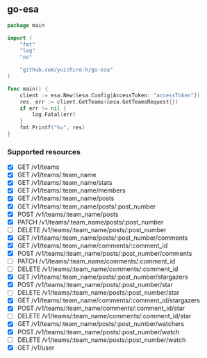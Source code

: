 go-esa
------

```go
package main

import (
	"fmt"
	"log"
	"os"

	"github.com/yuichiro-h/go-esa"
)

func main() {
	client := esa.New(&esa.Config{AccessToken: "accessToken"})
	res, err := client.GetTeams(&esa.GetTeamsRequest{})
	if err != nil {
		log.Fatal(err)
	}
	fmt.Printf("%v", res)
}
```

### Supported resources

-	[x] GET /v1/teams
-	[x] GET /v1/teams/:team_name
-	[x] GET /v1/teams/:team_name/stats
-	[x] GET /v1/teams/:team_name/members
-	[x] GET /v1/teams/:team_name/posts
-	[x] GET /v1/teams/:team_name/posts/:post_number
-	[x] POST /v1/teams/:team_name/posts
-	[x] PATCH /v1/teams/:team_name/posts/:post_number
-	[ ] DELETE /v1/teams/:team_name/posts/:post_number
-	[x] GET /v1/teams/:team_name/posts/:post_number/comments
-	[x] GET /v1/teams/:team_name/comments/:comment_id
-	[x] POST /v1/teams/:team_name/posts/:post_number/comments
-	[ ] PATCH /v1/teams/:team_name/comments/:comment_id
-	[ ] DELETE /v1/teams/:team_name/comments/:comment_id
-	[x] GET /v1/teams/:team_name/posts/:post_number/stargazers
-	[x] POST /v1/teams/:team_name/posts/:post_number/star
-	[ ] DELETE /v1/teams/:team_name/posts/:post_number/star
-	[x] GET /v1/teams/:team_name/comments/:comment_id/stargazers
-	[x] POST /v1/teams/:team_name/comments/:comment_id/star
-	[ ] DELETE /v1/teams/:team_name/comments/:comment_id/star
-	[x] GET /v1/teams/:team_name/posts/:post_number/watchers
-	[x] POST /v1/teams/:team_name/posts/:post_number/watch
-	[ ] DELETE /v1/teams/:team_name/posts/:post_number/watch
-	[x] GET /v1/user
